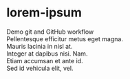 # lorem-ipsum
Demo git and GitHub workflow  
Pellentesque efficitur metus eget magna.  
Mauris lacinia in nisl at.  
Integer at dapibus nisi. Nam.  
Etiam accumsan et ante id.  
Sed id vehicula elit, vel.  
